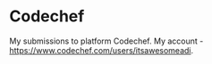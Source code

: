 # Codechef
My submissions to platform Codechef. My account - https://www.codechef.com/users/itsawesomeadi.
